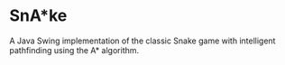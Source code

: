 # SnA*ke
 A Java Swing implementation of the classic Snake game with intelligent pathfinding using the A* algorithm.
